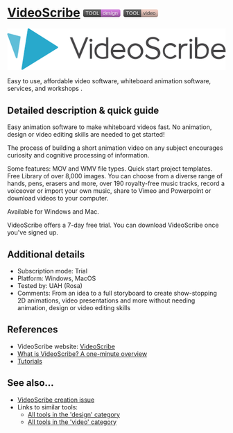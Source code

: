 # [VideoScribe](https://www.sparkol.com/en)  [<img src="images/design.png" align="bottom">](https://github.com/e-CLOSE/Toolbox/issues?q=label%3A01_TOOL+label%3Adesign) [<img src="images/video.png" align="bottom">](https://github.com/e-CLOSE/Toolbox/issues?q=label%3A01_TOOL+label%3Avideo)

![VideoScribe logo](images/videoscribe.png)

Easy to use, affordable video software, whiteboard animation software, services, and workshops .


## Detailed description & quick guide

Easy animation software to make whiteboard videos fast. No animation, design or video editing skills are needed to get started!

The process of building a short animation video on any subject encourages curiosity and cognitive processing of information.

Some features: MOV and WMV file types. Quick start project templates. Free Library of over 8,000 images.
You can choose from a diverse range of hands, pens, erasers and more, over 190 royalty-free music tracks, record a voiceover or import your own music, share to Vimeo and Powerpoint or download videos to your computer.

Available for Windows and Mac.

VideoScribe offers a 7-day free trial. You can download VideoScribe once you've signed up.



## Additional details

- Subscription mode: Trial
- Platform: Windows, MacOS
- Tested by: UAH (Rosa)
- Comments: From an idea to a full storyboard to create show-stopping 2D animations, video presentations and more without needing animation, design or video editing skills


## References

- VideoScribe website: [VideoScribe](https://www.sparkol.com/en)
- [What is VideoScribe? A one-minute overview](https://www.youtube.com/watch?v=u30fTyXkOdo)
- [Tutorials](https://support.sparkol.com/knowledge/videoscribe#tutorials) 


## See also...

- [VideoScribe creation issue](https://github.com/e-CLOSE/Toolbox/issues/97)
- Links to similar tools:
  - [All tools in the 'design' category](https://github.com/e-CLOSE/Toolbox/issues?q=label%3A01_TOOL+label%3Adesign)
  - [All tools in the 'video' category](https://github.com/e-CLOSE/Toolbox/issues?q=label%3A01_TOOL+label%3Avideo)
